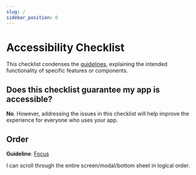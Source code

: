 ```yaml
---
slug: /
sidebar_position: 0
---
```


# Accessibility Checklist

This checklist condenses the [guidelines](/guidelines), explaining the intended functionality of specific features or components.

## Does this checklist guarantee my app is accessible?

**No**. However, addressing the issues in this checklist will help improve the experience for everyone who uses your app.

## Order

**Guideline**: [Focus](/guidelines/focus)

<ScreenReader>
    <When title="I'm using a Screen Reader">
        <Then noChildren>I can scroll through the entire screen/modal/bottom sheet in logical order.</Then>
    </When>
</ScreenReader>
